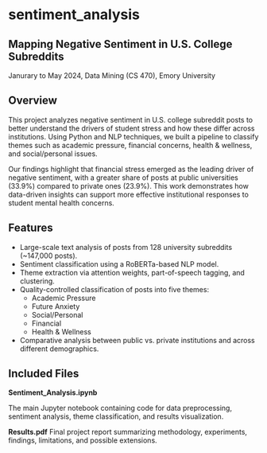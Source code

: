 # sentiment_analysis
## Mapping Negative Sentiment in U.S. College Subreddits

Janurary to May 2024, Data Mining (CS 470), Emory University 

## Overview

This project analyzes negative sentiment in U.S. college subreddit posts to better understand the drivers of student stress and how these differ across institutions. Using Python and NLP techniques, we built a pipeline to classify themes such as academic pressure, financial concerns, health & wellness, and social/personal issues.

Our findings highlight that financial stress emerged as the leading driver of negative sentiment, with a greater share of posts at public universities (33.9%) compared to private ones (23.9%). This work demonstrates how data-driven insights can support more effective institutional responses to student mental health concerns.

## Features
- Large-scale text analysis of posts from 128 university subreddits (~147,000 posts).
- Sentiment classification using a RoBERTa-based NLP model.
- Theme extraction via attention weights, part-of-speech tagging, and clustering.
- Quality-controlled classification of posts into five themes:
  - Academic Pressure
  - Future Anxiety
  - Social/Personal
  - Financial
  - Health & Wellness
- Comparative analysis between public vs. private institutions and across different demographics.

## Included Files

**Sentiment_Analysis.ipynb**

The main Jupyter notebook containing code for data preprocessing, sentiment analysis, theme classification, and results visualization.

**Results.pdf**
Final project report summarizing methodology, experiments, findings, limitations, and possible extensions.
